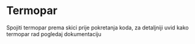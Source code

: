 # Termopar
Spojiti termopar prema skici prije pokretanja koda, za detaljniji uvid kako termopar rad pogledaj dokumentaciju 
